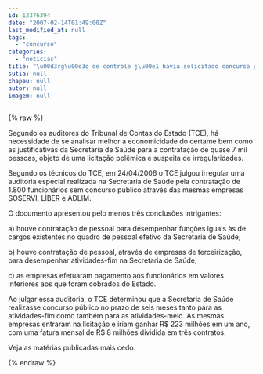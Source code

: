 ```yaml
---
id: 12376394
date: "2007-02-14T01:49:00Z"
last_modified_at: null
tags:
  - "concurso"
categories:
  - "noticias"
title: "\u00d3rg\u00e3o de controle j\u00e1 havia solicitado concurso p\u00fablico para Sa\u00fade"
sutia: null
chapeu: null
autor: null
imagem: null
---
```

{% raw %}
<p><P>Segundo os auditores do Tribunal de Contas do Estado (TCE), há necessidade de se analisar melhor a economicidade do certame bem como as justificativas da Secretaria de Saúde para a contratação de quase 7 mil pessoas, objeto de uma licitação polêmica e suspeita de irregularidades.</P></p>
<p><P>Segundo os técnicos do TCE, em 24/04/2006 o TCE julgou irregular uma auditoria especial realizada na Secretaria de Saúde pela contratação de 1.800 funcionários sem concurso público através das mesmas empresas SOSERVI, LÍBER e ADLIM.</P></p>
<p><P>O documento apresentou pelo menos três conclusões intrigantes: </P></p>
<p><P>a) houve contratação de pessoal para desempenhar funções iguais às de cargos existentes no quadro de pessoal efetivo da Secretaria de Saúde; </P></p>
<p><P>b) houve contratação de pessoal, através de empresas de terceirização, para desempenhar atividades-fim na Secretaria de Saúde; </P></p>
<p><P>c) as empresas efetuaram pagamento aos funcionários em valores inferiores aos que foram cobrados do Estado.</P></p>
<p><P>Ao julgar essa auditoria, o TCE determinou que a Secretaria de Saúde realizasse concurso público no prazo de seis meses tanto para as atividades-fim como também para as atividades-meio. As mesmas empresas entraram na licitação e iriam ganhar R$ 223 milhões em um ano, com uma fatura mensal de R$ 8 milhões dividida em três contratos.</P></p>
<p><P>Veja as matérias publicadas mais cedo.</P> </p>
{% endraw %}